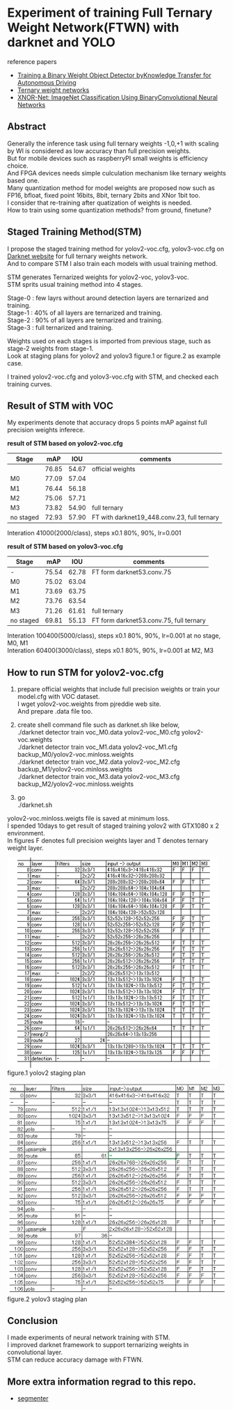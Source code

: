 # Experiment of training Full Ternary Weight Network(FTWN) with darknet and YOLO

reference papers
- [Training a Binary Weight Object Detector byKnowledge Transfer for Autonomous Driving](https://arxiv.org/pdf/1804.06332.pdf)  
- [Ternary weight networks](https://arxiv.org/pdf/1605.04711.pdf)  
- [XNOR-Net: ImageNet Classification Using BinaryConvolutional Neural Networks](https://arxiv.org/pdf/1603.05279.pdf)  

## Abstract  
Generally the inference task using full ternary weights -1,0,+1 with scaling by Wl is considered as low accuracy than full precision weights.  
But for mobile devices such as raspberryPI small weights is efficiency choice.  
And FPGA devices needs simple culculation mechanism like ternary weights based one.  
Many quantization method for model weights are proposed now such as FP16, bfloat, fixed point 16bits, 8bit, ternary 2bits and XNor 1bit too.  
I consider that re-training after quatization of weights is needed.  
How to train using some quantization methods? from ground, finetune?  

## Staged Training Method(STM)
I propose the staged training method for yolov2-voc.cfg, yolov3-voc.cfg on [Darknet website](https://github.com/pjreddie) for full ternary weights network.  
And to compare STM I also train each models with usual training method.  

STM generates Ternarized weights for yolov2-voc, yolov3-voc.  
STM sprits usual training method into 4 stages.  

Stage-0 : few layrs without around detection layers are ternarized and training.  
Stage-1 : 40% of all layers are ternarized and training.  
Stage-2 : 90% of all layers are ternarized and training.  
Stage-3 : full ternarized and training.  

Weights used on each stages is imported from previous stage, such as stage-2 weights from stage-1.  
Look at staging plans for yolov2 and yolov3 figure.1 or figure.2 as example case.

I trained yolov2-voc.cfg and yolov3-voc.cfg with STM, and checked each training curves.  

## Result of STM with VOC  
My experiments denote that accuracy drops 5 points mAP against full precision weights inferece. 

**result of STM based on yolov2-voc.cfg**  

|Stage    |mAP  |IOU  |comments        |  
|-        |-    |-    |-               |  
|         |76.85|54.67|official weights|  
|M0       |77.09|57.04|                |  
|M1       |76.44|56.18|                |  
|M2       |75.06|57.71|                |  
|M3       |73.82|54.90|full ternary    |
|no staged|72.93|57.90|FT with darknet19_448.conv.23, full ternary    |

Interation 41000(2000/class), steps x0.1 80%, 90%, lr=0.001  

**result of STM based on yolov3-voc.cfg**  

|Stage    |mAP  |IOU  |comments        |  
|-        |-    |-    |-                                          |  
|-        |75.54|62.78|FT form darknet53.conv.75                  |  
|M0       |75.02|63.04|                                           |  
|M1       |73.69|63.75|                                           |  
|M2       |73.76|63.54|                                           |  
|M3       |71.26|61.61|full ternary                               |  
|no staged|69.81|55.13|FT form darknet53.conv.75, full ternary    |  

Interation 100400(5000/class), steps x0.1 80%, 90%, lr=0.001 at no stage, M0, M1  
Interation 60400(3000/class), steps x0.1 80%, 90%, lr=0.001 at M2, M3  

## How to run STM for yolov2-voc.cfg  
1. prepare official weights that include full precision weights or train your model.cfg with VOC dataset.  
   I wget yolov2-voc.weights from pjreddie web site.  
   And prepare .data file too.  

2. create shell command file such as darknet.sh like below,  
   ./darknet detector train voc_M0.data yolov2-voc_M0.cfg yolov2-voc.weights  
   ./darknet detector train voc_M1.data yolov2-voc_M1.cfg backup_M0/yolov2-voc.minloss.weights  
   ./darknet detector train voc_M2.data yolov2-voc_M2.cfg backup_M1/yolov2-voc.minloss.weights  
   ./darknet detector train voc_M3.data yolov2-voc_M3.cfg backup_M2/yolov2-voc.minloss.weights  

3. go  
   ./darknet.sh

yolov2-voc.minloss.weigts file is saved at minimum loss.  
I spended 10days to get result of staged training yolov2 with GTX1080 x 2 environment.  
In figures F denotes full precision weights layer and T denotes ternary weight layer.  

![](files/yolov2-voc_Stages.png)  
figure.1 yolov2 staging plan  

![](files/yolov3-voc_Stages.png)  
figure.2 yolov3 staging plan  

## Conclusion  
I made experiments of neural network training with STM.  
I improved darknet framework to support ternarizing weights in convolutional layer.  
STM can reduce accuracy damage with FTWN.  

## More extra information regrad to this repo.  
- [segmenter](README_segmenter.md)  

